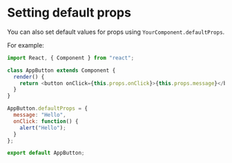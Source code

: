 # Setting default props

You can also set default values for props using `YourComponent.defaultProps`.

For example:

```javascript
import React, { Component } from "react";

class AppButton extends Component {
  render() {
    return <button onClick={this.props.onClick}>{this.props.message}</button>;
  }
}

AppButton.defaultProps = {
  message: "Hello",
  onClick: function() {
    alert("Hello");
  }
};

export default AppButton;

```